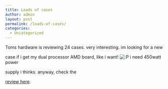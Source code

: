 ```yaml
---
title: Loads of cases
author: admin
layout: post
permalink: /loads-of-cases/
categories:
  - Uncategorized
---
```

Toms hardware is reviewing 24 cases. very interesting. im looking for a new

case if i get my dual processor AMD board, like i want! <img src="http://blog.lotas-smartman.net/wp-includes/images/smilies/icon_razz.gif" alt=":P" class="wp-smiley" /> i need 450watt power

supply i thinks. anyway, check the

[review here][1].

 [1]: http://www.tomshardware.com/howto/20030428/index.html